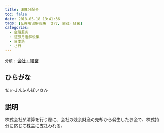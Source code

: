 ```yaml
---
title: 清算分配金
toc: false
date: 2018-05-18 13:41:36
tags: [证券用语解说集, さ行, 会社・経営]
categories:
  - 金融服务
  - 证券用语解说集
  - 日本語
  - さ行
---
```


`分類：` [会社・経営](/tags/会社・経営/)

## ひらがな

せいさんぶんぱいきん

## 説明

株式会社が清算を行う際に、会社の残余財産の売却から発生したお金で、株式持分に応じて株主に支払われる。
